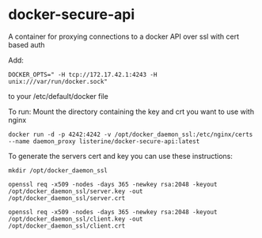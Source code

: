 # docker-secure-api
A container for proxying connections to a docker API over ssl with cert based auth


Add:

`DOCKER_OPTS=" -H tcp://172.17.42.1:4243 -H unix:///var/run/docker.sock"`

to your /etc/default/docker file

To run:
Mount the directory containing the key and crt you want to use with nginx

`docker run -d -p 4242:4242 -v /opt/docker_daemon_ssl:/etc/nginx/certs --name daemon_proxy listerine/docker-secure-api:latest`

To generate the servers cert and key you can use these instructions:

`mkdir /opt/docker_daemon_ssl`

`openssl req -x509 -nodes -days 365 -newkey rsa:2048 -keyout /opt/docker_daemon_ssl/server.key -out /opt/docker_daemon_ssl/server.crt`

`openssl req -x509 -nodes -days 365 -newkey rsa:2048 -keyout /opt/docker_daemon_ssl/client.key -out /opt/docker_daemon_ssl/client.crt`
